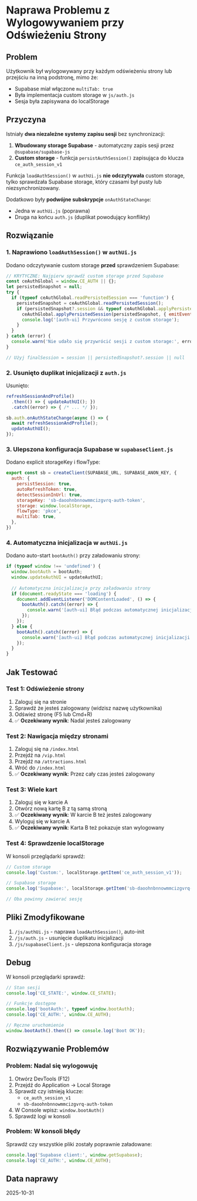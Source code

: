 # Naprawa Problemu z Wylogowywaniem przy Odświeżeniu Strony

## Problem

Użytkownik był wylogowywany przy każdym odświeżeniu strony lub przejściu na inną podstronę, mimo że:
- Supabase miał włączone `multiTab: true`
- Była implementacja custom storage w `js/auth.js`
- Sesja była zapisywana do localStorage

## Przyczyna

Istniały **dwa niezależne systemy zapisu sesji** bez synchronizacji:

1. **Wbudowany storage Supabase** - automatyczny zapis sesji przez `@supabase/supabase-js`
2. **Custom storage** - funkcja `persistAuthSession()` zapisująca do klucza `ce_auth_session_v1`

Funkcja `loadAuthSession()` w `authUi.js` **nie odczytywała** custom storage, tylko sprawdzała Supabase storage, który czasami był pusty lub niezsynchronizowany.

Dodatkowo były **podwójne subskrypcje** `onAuthStateChange`:
- Jedna w `authUi.js` (poprawna)
- Druga na końcu `auth.js` (duplikat powodujący konflikty)

## Rozwiązanie

### 1. Naprawiono `loadAuthSession()` w `authUi.js`

Dodano odczytywanie custom storage **przed** sprawdzeniem Supabase:

```javascript
// KRYTYCZNE: Najpierw sprawdź custom storage przed Supabase
const ceAuthGlobal = window.CE_AUTH || {};
let persistedSnapshot = null;
try {
  if (typeof ceAuthGlobal.readPersistedSession === 'function') {
    persistedSnapshot = ceAuthGlobal.readPersistedSession();
    if (persistedSnapshot?.session && typeof ceAuthGlobal.applyPersistedSession === 'function') {
      ceAuthGlobal.applyPersistedSession(persistedSnapshot, { emitEvent: false });
      console.log('[auth-ui] Przywrócono sesję z custom storage');
    }
  }
} catch (error) {
  console.warn('Nie udało się przywrócić sesji z custom storage:', error);
}

// Użyj finalSession = session || persistedSnapshot?.session || null
```

### 2. Usunięto duplikat inicjalizacji z `auth.js`

Usunięto:
```javascript
refreshSessionAndProfile()
  .then(() => { updateAuthUI(); })
  .catch((error) => { /* ... */ });

sb.auth.onAuthStateChange(async () => {
  await refreshSessionAndProfile();
  updateAuthUI();
});
```

### 3. Ulepszona konfiguracja Supabase w `supabaseClient.js`

Dodano explicit storageKey i flowType:
```javascript
export const sb = createClient(SUPABASE_URL, SUPABASE_ANON_KEY, {
  auth: {
    persistSession: true,
    autoRefreshToken: true,
    detectSessionInUrl: true,
    storageKey: 'sb-daoohnbnnowmmcizgvrq-auth-token',
    storage: window.localStorage,
    flowType: 'pkce',
    multiTab: true,
  },
})
```

### 4. Automatyczna inicjalizacja w `authUi.js`

Dodano auto-start `bootAuth()` przy załadowaniu strony:
```javascript
if (typeof window !== 'undefined') {
  window.bootAuth = bootAuth;
  window.updateAuthUI = updateAuthUI;
  
  // Automatyczna inicjalizacja przy załadowaniu strony
  if (document.readyState === 'loading') {
    document.addEventListener('DOMContentLoaded', () => {
      bootAuth().catch((error) => {
        console.warn('[auth-ui] Błąd podczas automatycznej inicjalizacji auth:', error);
      });
    });
  } else {
    bootAuth().catch((error) => {
      console.warn('[auth-ui] Błąd podczas automatycznej inicjalizacji auth:', error);
    });
  }
}
```

## Jak Testować

### Test 1: Odświeżenie strony
1. Zaloguj się na stronie
2. Sprawdź że jesteś zalogowany (widzisz nazwę użytkownika)
3. Odśwież stronę (F5 lub Cmd+R)
4. ✅ **Oczekiwany wynik**: Nadal jesteś zalogowany

### Test 2: Nawigacja między stronami
1. Zaloguj się na `/index.html`
2. Przejdź na `/vip.html`
3. Przejdź na `/attractions.html`
4. Wróć do `/index.html`
5. ✅ **Oczekiwany wynik**: Przez cały czas jesteś zalogowany

### Test 3: Wiele kart
1. Zaloguj się w karcie A
2. Otwórz nową kartę B z tą samą stroną
3. ✅ **Oczekiwany wynik**: W karcie B też jesteś zalogowany
4. Wyloguj się w karcie A
5. ✅ **Oczekiwany wynik**: Karta B też pokazuje stan wylogowany

### Test 4: Sprawdzenie localStorage

W konsoli przeglądarki sprawdź:
```javascript
// Custom storage
console.log('Custom:', localStorage.getItem('ce_auth_session_v1'));

// Supabase storage
console.log('Supabase:', localStorage.getItem('sb-daoohnbnnowmmcizgvrq-auth-token'));

// Oba powinny zawierać sesję
```

## Pliki Zmodyfikowane

1. `/js/authUi.js` - naprawa `loadAuthSession()`, auto-init
2. `/js/auth.js` - usunięcie duplikatu inicjalizacji
3. `/js/supabaseClient.js` - ulepszona konfiguracja storage

## Debug

W konsoli przeglądarki sprawdź:
```javascript
// Stan sesji
console.log('CE_STATE:', window.CE_STATE);

// Funkcje dostępne
console.log('bootAuth:', typeof window.bootAuth);
console.log('CE_AUTH:', window.CE_AUTH);

// Ręczne uruchomienie
window.bootAuth().then(() => console.log('Boot OK'));
```

## Rozwiązywanie Problemów

### Problem: Nadal się wylogowuję
1. Otwórz DevTools (F12)
2. Przejdź do Application → Local Storage
3. Sprawdź czy istnieją klucze:
   - `ce_auth_session_v1`
   - `sb-daoohnbnnowmmcizgvrq-auth-token`
4. W Console wpisz: `window.bootAuth()`
5. Sprawdź logi w konsoli

### Problem: W konsoli błędy
Sprawdź czy wszystkie pliki zostały poprawnie załadowane:
```javascript
console.log('Supabase client:', window.getSupabase);
console.log('CE_AUTH:', window.CE_AUTH);
```

## Data naprawy
2025-10-31
